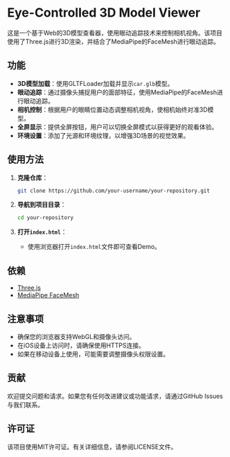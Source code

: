 # Eye-Controlled 3D Model Viewer

这是一个基于Web的3D模型查看器，使用眼动追踪技术来控制相机视角。该项目使用了Three.js进行3D渲染，并结合了MediaPipe的FaceMesh进行眼动追踪。

## 功能

- **3D模型加载**：使用GLTFLoader加载并显示`car.glb`模型。
- **眼动追踪**：通过摄像头捕捉用户的面部特征，使用MediaPipe的FaceMesh进行眼动追踪。
- **相机控制**：根据用户的眼睛位置动态调整相机视角，使相机始终对准3D模型。
- **全屏显示**：提供全屏按钮，用户可以切换全屏模式以获得更好的观看体验。
- **环境设置**：添加了光源和环境纹理，以增强3D场景的视觉效果。

## 使用方法

1. **克隆仓库**：
   ```bash
   git clone https://github.com/your-username/your-repository.git
   ```

2. **导航到项目目录**：
   ```bash
   cd your-repository
   ```

3. **打开`index.html`**：
   - 使用浏览器打开`index.html`文件即可查看Demo。

## 依赖

- [Three.js](https://threejs.org/)
- [MediaPipe FaceMesh](https://google.github.io/mediapipe/solutions/face_mesh.html)

## 注意事项

- 确保您的浏览器支持WebGL和摄像头访问。
- 在iOS设备上访问时，请确保使用HTTPS连接。
- 如果在移动设备上使用，可能需要调整摄像头权限设置。

## 贡献

欢迎提交问题和请求。如果您有任何改进建议或功能请求，请通过GitHub Issues与我们联系。

## 许可证

该项目使用MIT许可证。有关详细信息，请参阅LICENSE文件。